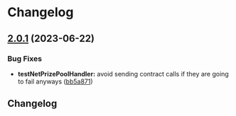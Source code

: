# Changelog

## [2.0.1](https://github.com/pooltogether/v5-autotasks/compare/v5-autotasks-library-v2.0.0...v5-autotasks-library-v2.0.1) (2023-06-22)


### Bug Fixes

* **testNetPrizePoolHandler:** avoid sending contract calls if they are going to fail anyways ([bb5a871](https://github.com/pooltogether/v5-autotasks/commit/bb5a87192c57befc53ac2bc06c83d51cffe80a18))

## Changelog
